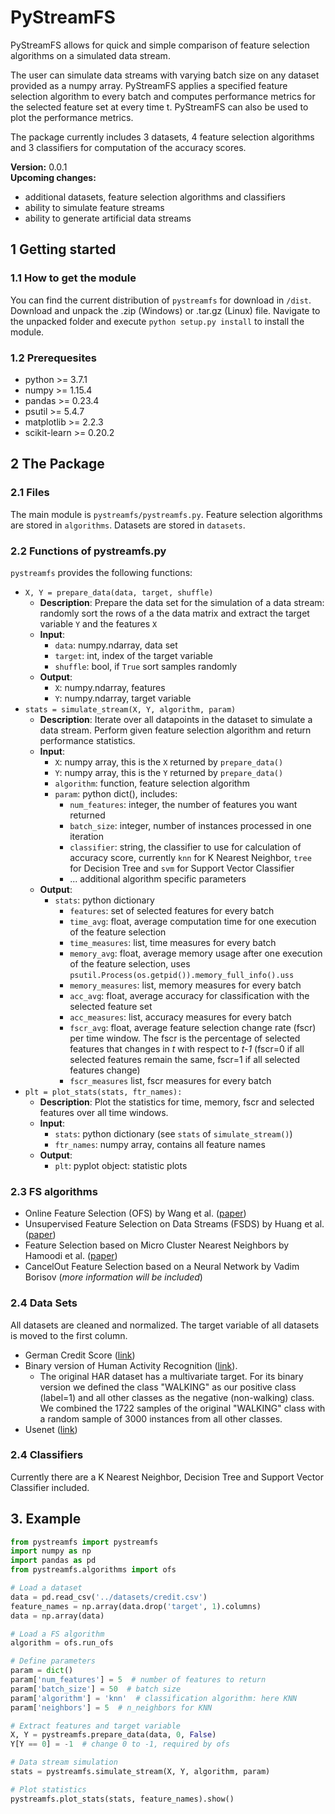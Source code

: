 # PyStreamFS
PyStreamFS allows for quick and simple comparison of feature selection algorithms on a simulated data stream.

The user can simulate data streams with varying batch size on any dataset provided as a numpy array. 
PyStreamFS applies a specified feature selection algorithm to every batch and computes performance metrics for the
selected feature set at every time t. PyStreamFS can also be used to plot the performance metrics.

The package currently includes 3 datasets, 4 feature selection algorithms and 3 classifiers for computation of the accuracy scores.

**Version:** 0.0.1<br>
**Upcoming changes:**
* additional datasets, feature selection algorithms and classifiers
* ability to simulate feature streams
* ability to generate artificial data streams

## 1 Getting started
### 1.1 How to get the module
You can find the current distribution of ``pystreamfs`` for download in ``/dist``. 
Download and unpack the .zip (Windows) or .tar.gz (Linux) file. Navigate to the unpacked folder and execute
``python setup.py install`` to install the module.

### 1.2 Prerequesites
* python >= 3.7.1
* numpy >= 1.15.4
* pandas >= 0.23.4
* psutil >= 5.4.7
* matplotlib >= 2.2.3
* scikit-learn >= 0.20.2
 
## 2 The Package  
### 2.1 Files
The main module is ``pystreamfs/pystreamfs.py``. Feature selection algorithms are stored in ``algorithms``. 
Datasets are stored in ``datasets``.
 
### 2.2 Functions of pystreamfs.py
``pystreamfs`` provides the following functions:
* ``X, Y = prepare_data(data, target, shuffle)``
    * **Description**: Prepare the data set for the simulation of a data stream: randomly sort the rows of a the data matrix and extract the target variable ``Y`` and the features ``X``
    * **Input**:
        * ``data``: numpy.ndarray, data set
        * ``target``: int, index of the target variable
        * ``shuffle``: bool, if ``True`` sort samples randomly
    * **Output**:
        * ``X``: numpy.ndarray, features
        * ``Y``: numpy.ndarray, target variable
* ``stats = simulate_stream(X, Y, algorithm, param)``
    * **Description**: Iterate over all datapoints in the dataset to simulate a data stream. 
    Perform given feature selection algorithm and return performance statistics.
    * **Input**:
        * ``X``: numpy array, this is the ``X`` returned by ``prepare_data()``
        * ``Y``: numpy array, this is the ``Y`` returned by ``prepare_data()``
        * ``algorithm``: function, feature selection algorithm
        * ``param``: python dict(), includes:
            * ``num_features``: integer, the number of features you want returned
            * ``batch_size``: integer, number of instances processed in one iteration
            * ``classifier``: string, the classifier to use for calculation of accuracy score, currently ``knn`` for K Nearest Neighbor,
                ``tree`` for Decision Tree and ``svm`` for Support Vector Classifier
            * ... additional algorithm specific parameters
    * **Output**:
        * ``stats``: python dictionary
            * ``features``: set of selected features for every batch
            * ``time_avg``: float, average computation time for one execution of the feature selection
            * ``time_measures``: list, time measures for every batch
            * ``memory_avg``: float, average memory usage after one execution of the feature selection, uses ``psutil.Process(os.getpid()).memory_full_info().uss``
            * ``memory_measures``: list, memory measures for every batch
            * ``acc_avg``: float, average accuracy for classification with the selected feature set
            * ``acc_measures``: list, accuracy measures for every batch
            * ``fscr_avg``: float, average feature selection change rate (fscr) per time window. 
            The fscr is the percentage of selected features that changes in *t* with respect to *t-1* (fscr=0 if all selected features remain the same, fscr=1 if all selected features change)
            * ``fscr_measures`` list, fscr measures for every batch
* ``plt = plot_stats(stats, ftr_names):``
    * **Description**: Plot the statistics for time, memory, fscr and selected features over all time windows.
    * **Input**:
        * ``stats``: python dictionary (see ``stats`` of ``simulate_stream()``)
        * ``ftr_names``: numpy array, contains all feature names
    * **Output**:
        * ``plt``: pyplot object: statistic plots

### 2.3 FS algorithms
* Online Feature Selection (OFS) by Wang et al. ([paper](https://ink.library.smu.edu.sg/cgi/viewcontent.cgi?article=3277&context=sis_research))
* Unsupervised Feature Selection on Data Streams (FSDS) by Huang et al.([paper](http://www.shivakasiviswanathan.com/CIKM15.pdf))
* Feature Selection based on Micro Cluster Nearest Neighbors by Hamoodi et al. ([paper](https://www.researchgate.net/profile/Mahmood_Shakir2/publication/326949948_Real-Time_Feature_Selection_Technique_with_Concept_Drift_Detection_using_Adaptive_Micro-Clusters_for_Data_Stream_Mining/links/5b89149e4585151fd13e1b1a/Real-Time-Feature-Selection-Technique-with-Concept-Drift-Detection-using-Adaptive-Micro-Clusters-for-Data-Stream-Mining.pdf))
* CancelOut Feature Selection based on a Neural Network by Vadim Borisov (*more information will be included*)
    
### 2.4 Data Sets
All datasets are cleaned and normalized. The target variable of all datasets is moved to the first column.
* German Credit Score ([link](https://archive.ics.uci.edu/ml/datasets/statlog+(german+credit+data)))
* Binary version of Human Activity Recognition ([link](https://archive.ics.uci.edu/ml/datasets/Human+Activity+Recognition+Using+Smartphones)).
    * The original HAR dataset has a multivariate target. For its binary version we defined the class "WALKING" as our positive class (label=1) and all other classes as the negative (non-walking) class. 
    We combined the 1722 samples of the original "WALKING" class with a random sample of 3000 instances from all other classes.
* Usenet ([link](http://www.liaad.up.pt/kdus/products/datasets-for-concept-drift))

### 2.4 Classifiers
Currently there are a K Nearest Neighbor, Decision Tree and Support Vector Classifier included.


## 3. Example
```python
from pystreamfs import pystreamfs
import numpy as np
import pandas as pd
from pystreamfs.algorithms import ofs

# Load a dataset
data = pd.read_csv('../datasets/credit.csv')
feature_names = np.array(data.drop('target', 1).columns)
data = np.array(data)

# Load a FS algorithm
algorithm = ofs.run_ofs

# Define parameters
param = dict()
param['num_features'] = 5  # number of features to return
param['batch_size'] = 50  # batch size
param['algorithm'] = 'knn'  # classification algorithm: here KNN
param['neighbors'] = 5  # n_neighbors for KNN

# Extract features and target variable
X, Y = pystreamfs.prepare_data(data, 0, False)
Y[Y == 0] = -1  # change 0 to -1, required by ofs

# Data stream simulation
stats = pystreamfs.simulate_stream(X, Y, algorithm, param)

# Plot statistics
pystreamfs.plot_stats(stats, feature_names).show()
```